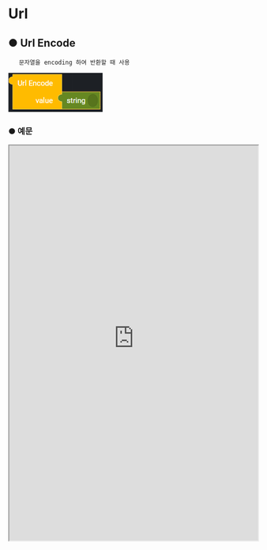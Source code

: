 # Url

## ● Url Encode

       문자열을 encoding 하여 반환할 때 사용

![](../../img/assets/image%20%28175%29.png)

### ● 예문

<iframe
    src="https://d1sxhpvag16wqc.cloudfront.net/v3.1.0/url/url_encode"
    width="100%"
    height="800px"
    allow=""
    sandbox="allow-scripts allow-same-origin" />
<div class="display-pdf">
    <p><img src="../../img/assets/image%20%28460%29.png" alt="" /></p>
    <p><img src="../../img/assets/image%20%28433%29.png" alt="" /></p>
</div>

### ● 결과

```text
{
  "result": {
    "urlEncode": "https%3A%2F%2Fsearch.naver.com%2Fsearch.naver%3Fwhere%3Dnews%26sm%3Dtab_jum%26query%3D%25EC%2597%2594%25ED%2584%25B0%25ED%2594%258C"
  }
}
```

## ● Url Decode

        encoding된 문자열을 원래 문자열로 원복할 때 사용

![](../../img/assets/image%20%28117%29.png)

### ● 예문

<iframe
    src="https://d1sxhpvag16wqc.cloudfront.net/v3.1.0/url/url_decode"
    width="100%"
    height="800px"
    allow=""
    sandbox="allow-scripts allow-same-origin" />
<div class="display-pdf">
    <p><img src="../../img/assets/image%20%28414%29.png" alt="" /></p>
    <p><img src="../../img/assets/image%20%28413%29.png" alt="" /></p>
</div>
### ● 결과

```text
{
  "result": {
    "urlEncode": "https%3A%2F%2Fsearch.naver.com%2Fsearch.naver%3Fwhere%3Dnews%26sm%3Dtab_jum%26query%3D%25EC%2597%2594%25ED%2584%25B0%25ED%2594%258C",
    "urlDecode": "https://search.naver.com/search.naver?where=news&sm=tab_jum&query=%EC%97%94%ED%84%B0%ED%94%8C"
  }
}
```
